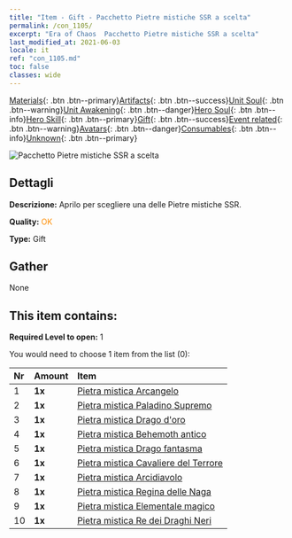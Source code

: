 ```yaml
---
title: "Item - Gift - Pacchetto Pietre mistiche SSR a scelta"
permalink: /con_1105/
excerpt: "Era of Chaos  Pacchetto Pietre mistiche SSR a scelta"
last_modified_at: 2021-06-03
locale: it
ref: "con_1105.md"
toc: false
classes: wide
---
```

 [Materials](/ItemsIT/){: .btn .btn--primary}[Artifacts](/ItemsIT/Artifacts/){: .btn .btn--success}[Unit Soul](/ItemsIT/UnitSoul/){: .btn .btn--warning}[Unit Awakening](/ItemsIT/UnitAwakening/){: .btn .btn--danger}[Hero Soul](/ItemsIT/HeroSoul/){: .btn .btn--info}[Hero Skill](/ItemsIT/HeroSkill/){: .btn .btn--primary}[Gift](/ItemsIT/Gift/){: .btn .btn--success}[Event related](/ItemsIT/Events/){: .btn .btn--warning}[Avatars](/ItemsIT/Avatars/){: .btn .btn--danger}[Consumables](/ItemsIT/Consumables/){: .btn .btn--info}[Unknown](/ItemsIT/Unknown/){: .btn .btn--primary}

 ![Pacchetto Pietre mistiche SSR a scelta](/images/t/i_907560.png)

## Dettagli
 **Descrizione:** Aprilo per scegliere una delle Pietre mistiche SSR.

 **Quality:** <span style="color: #FF8C00">OK</span>

 **Type:** Gift

## Gather

  None

## This item contains:

 **Required Level to open:** 1

 You would need to choose 1 item from the list (0):

  | Nr | Amount |     Item    |
  |:---|:-------|:------------|
  | 1 |  **1x** | [Pietra mistica Arcangelo](/ItemsIT/unt_288/) |  | 
  | 2 |  **1x** | [Pietra mistica Paladino Supremo](/ItemsIT/unt_289/) |  | 
  | 3 |  **1x** | [Pietra mistica Drago d'oro](/ItemsIT/unt_295/) |  | 
  | 4 |  **1x** | [Pietra mistica Behemoth antico](/ItemsIT/unt_311/) |  | 
  | 5 |  **1x** | [Pietra mistica Drago fantasma](/ItemsIT/unt_303/) |  | 
  | 6 |  **1x** | [Pietra mistica Cavaliere del Terrore](/ItemsIT/unt_302/) |  | 
  | 7 |  **1x** | [Pietra mistica Arcidiavolo](/ItemsIT/unt_318/) |  | 
  | 8 |  **1x** | [Pietra mistica Regina delle Naga](/ItemsIT/unt_325/) |  | 
  | 9 |  **1x** | [Pietra mistica Elementale magico](/ItemsIT/unt_347/) |  | 
  | 10 |  **1x** | [Pietra mistica Re dei Draghi Neri](/ItemsIT/unt_334/) |  | 
